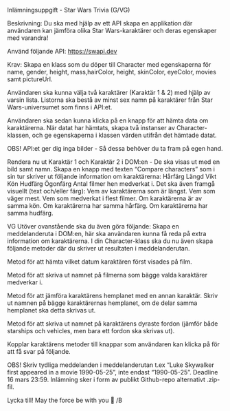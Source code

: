 Inlämningsuppgift  - Star Wars Trivia (G/VG)

Beskrivning: Du ska med hjälp av ett API skapa en applikation där användaren kan jämföra olika Star Wars-karaktärer och deras egenskaper med varandra!

Använd följande API: https://swapi.dev

Krav:
Skapa en klass som du döper till Character med egenskaperna för name, gender, height, mass,hairColor, height, skinColor, eyeColor, movies samt pictureUrl.

Användaren ska kunna välja två karaktärer (Karaktär 1 & 2) med hjälp av varsin lista. Listorna ska bestå av minst sex namn på karaktärer från Star Wars-universumet som finns i API:et.

Användaren ska sedan kunna klicka på en knapp för att hämta data om karaktärerna. När datat har hämtats, skapa två instanser av Character-klassen, och ge egenskaperna i klassen värden utifrån det hämtade datat. 

OBS! API:et ger dig inga bilder - Så dessa behöver du ta fram på egen hand.

Rendera nu ut Karaktär 1 och Karaktär 2 i DOM:en - De ska visas ut med en bild samt namn.
Skapa en knapp med texten “Compare characters” som i sin tur skriver ut följande information om karaktärerna:
Hårfärg
Längd
Vikt
Kön
Hudfärg
Ögonfärg
Antal filmer hen medverkat i.
Det ska även framgå visuellt (text och/eller färg):
Vem av karaktärerna som är längst.
Vem som väger mest.
Vem som medverkat i flest filmer.
Om karaktärerna är av samma kön.
Om karaktärerna har samma hårfärg.
Om karaktärerna har samma hudfärg.




VG
Utöver ovanstående ska du även göra följande:
Skapa en meddelanderuta i DOM:en, här ska användaren kunna få reda på extra information om karaktärerna. 
I din Character-klass ska du nu även skapa följande metoder där du skriver ut resultaten i meddelanderutan.


Metod för att hämta vilket datum karaktären först visades på film.

Metod för att skriva ut namnet på filmerna som bägge valda karaktärer medverkar i.

Metod för att jämföra karaktärens hemplanet med en annan karaktär. Skriv ut namnen på bägge 
karaktärernas hemplanet, om de delar samma hemplanet ska detta skrivas ut.

Metod för att skriva ut namnet på karaktärens dyraste fordon (jämför både starships och vehicles, men bara ett fordon ska skrivas ut).

Kopplar karaktärens metoder till knappar som användaren kan klicka på för att få svar på följande.

 OBS! Skriv tydliga meddelanden i meddelanderutan t.ex “Luke Skywalker first appeared in a movie 1990-05-25”, inte endast “1990-05-25”.
Deadline 16 mars 23:59. Inlämning sker i form av publikt Github-repo alternativt .zip-fil.


Lycka till! May the force be with you 🙂
/B
